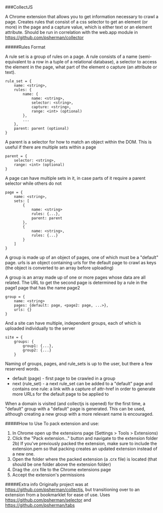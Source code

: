 ###CollectJS

A Chrome extension that allows you to get information necessary to crawl a page. Creates rules that consist of a css selector to get an element (or more) in the page and a capture value, which is either text or an element attribute. Should be run in correlation with the web.app module in https://github.com/psherman/collector

#####Rules Format

A rule set is a group of rules on a page. A rule consists of a name (semi-equivalent to a row in a tuple of a relational database), a selector to access the element in the page, what part of the element o capture (an attribute or text).

    rule_set = {
        name: <string>,
        rules: {
            name: {
                name: <string>,
                selector: <string>,
                capture: <string>,
                range: <int> (optional)
            },
            ...
        },
        parent: parent (optional)
    }


A parent is a selector for how to match an object within the DOM. This is useful if there are multiple sets within a page

    parent = {
        selector: <string>,
        range: <int> (optional)
    }

A page can have multiple sets in it, in case parts of it require a parent selector while others do not

    page = {
        name: <string>,
        sets: [
            {
                name: <string>
                rules: {...},
                parent: parent
            },
            {
                name: <string>,
                rules: {...}
            }
        ]
    }

A group is made up of an object of pages, one of which must be a "default" page. urls is an object containing urls for the default page to crawl as keys (the object is converted to an array before uploading)

A group is an array made up of one or more pages whose data are all related. The URL to get the second page is determined by a rule in the page1 page that has the name page2

    group = {
        name: <string>
        pages: {default: page, <page2: page, ...>},
        urls: {}
    }

And a site can have multiple, independent groups, each of which is uploaded individually to the server

    site = {
        groups: {
            group1: {...},
            group2: {...}
        }

Naming of groups, pages, and rule_sets is up to the user, but there a few reserverd words.

* default (page) - first page to be crawled in a group
* next (rule_set) - a next rule_set can be added to a "default" page and contains one rule: a link with a capture of attr-href in order to generate more URLs for the default page to be applied to

When a domain is visited (and collectjs is opened) for the first time, a "default" group with a "default" page is generated. This can be used, although creating a new group with a more relevant name is encouraged.

#####How to Use
To pack extension and use:
1) In Chrome open up the extensions page (Settings > Tools > Extensions)
2) Click the "Pack extension..." button and navigate to the extension folder
2b) If you've previously packed the extension, make sure to include the extension.pem so that packing creates an updated extension instead of a new one.
3) Open the folder where the packed extension (a .crx file) is located (that should be one folder above the extension folder)
4) Drag the .crx file to the Chrome extensions page
5) Accept the extension's permissions

#####Extra info
Originally project was at https://github.com/psherman/collectjs, but transitioning over to an extension from a bookmarklet for ease of use.
Uses https://github.com/psherman/selector and https://github.com/psherman/tabs
